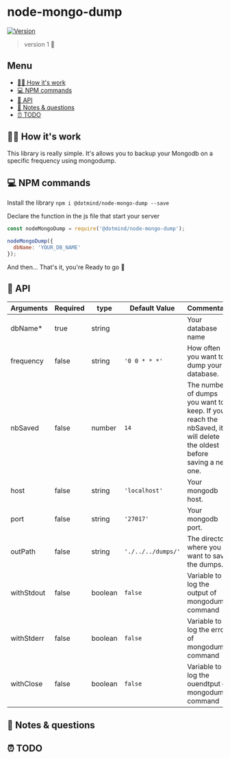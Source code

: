 # node-mongo-dump

[![Version](https://img.shields.io/npm/v/@dotmind/node-mongo-dump?color=brightgreen)](https://www.npmjs.com/package/@dotmind/node-mongo-dump)
> version 1 🚀

## Menu

* [👷‍♂️  How it's work](#️-how-its-work)
* [💻  NPM commands](#-npm-commands)
* [📖  API](#-api)
* [📝  Notes & questions](#-notes--questions)
* [⏰  TODO](#-todo)

## 👷‍♂️ How it's work

This library is really simple. It's allows you to backup your Mongodb on a specific frequency using mongodump.

## 💻 NPM commands

Install the library
`npm i @dotmind/node-mongo-dump --save`

Declare the function in the js file that start your server

```javascript
const nodeMongoDump = require('@dotmind/node-mongo-dump');

nodeMongoDump({
  dbName: 'YOUR_DB_NAME'
});
```

And then... That's it, you're Ready to go 🚀

## 📖 API

| Arguments  | Required  | type    | Default Value      | Commentary                                                                                                         |
| ---------- | --------- | ------- | ------------------ | ------------------------------------------------------------------------------------------------------------------ |
| dbName*    | true      | string  |                    | Your database name                                                                                                 |
| frequency  | false     | string  | `'0 0 * * *'`      | How often you want to dump your database.                                                                          |
| nbSaved    | false     | number  | `14`               | The number of dumps you want to keep. If you reach the nbSaved, it will delete the oldest before saving a new one. |
| host       | false     | string  | `'localhost'`      | Your mongodb host.                                                                                                 |
| port       | false     | string  | `'27017'`          | Your mongodb port.                                                                                                 |
| outPath    | false     | string  | `'./../../dumps/'` | The directory where you want to save the dumps.                                                                    |
| withStdout | false     | boolean | `false`            | Variable to log the output of mongodump command                                                                    |
| withStderr | false     | boolean | `false`            | Variable to log the errors of mongodump command                                                                    |
| withClose  | false     | boolean | `false`            | Variable to log the ouendtput of mongodump command                                                                 |

## 📝 Notes & questions

## ⏰ TODO
